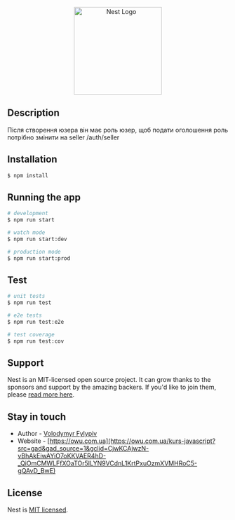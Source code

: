 <p align="center">
  <a href="http://nestjs.com/" target="blank"><img src="https://nestjs.com/img/logo-small.svg" width="200" alt="Nest Logo" /></a>
</p>

[circleci-image]: https://img.shields.io/circleci/build/github/nestjs/nest/master?token=abc123def456
[circleci-url]: https://circleci.com/gh/nestjs/nest



## Description

Після створення юзера він має роль юзер, щоб подати оголошення роль потрібно змінити на seller /auth/seller

## Installation

```bash
$ npm install
```

## Running the app

```bash
# development
$ npm run start

# watch mode
$ npm run start:dev

# production mode
$ npm run start:prod
```

## Test

```bash
# unit tests
$ npm run test

# e2e tests
$ npm run test:e2e

# test coverage
$ npm run test:cov
```

## Support

Nest is an MIT-licensed open source project. It can grow thanks to the sponsors and support by the amazing backers. If you'd like to join them, please [read more here](https://docs.nestjs.com/support).

## Stay in touch

- Author - [Volodymyr Fylypiv](https://t.me/fil64)
- Website - [https://owu.com.ua](https://owu.com.ua/kurs-javascript?src=gad&gad_source=1&gclid=CjwKCAjwzN-vBhAkEiwAYiO7oKKVAER4hD-_QiOmCMWLFfXOaTOr5ILYN9VCdnL1KrtPxuOzmXVMHRoC5-gQAvD_BwE)


## License

Nest is [MIT licensed](LICENSE).

